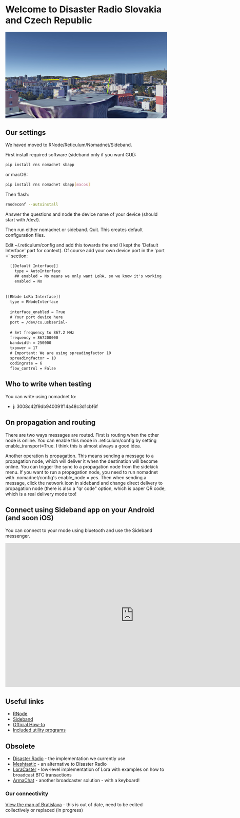 # Welcome to Disaster Radio Slovakia and Czech Republic

![Cover image](disaster-radio-bratislava.jpg?a)

## Our settings

We haved moved to RNode/Reticulum/Nomadnet/Sideband.

First install required software (sideband only if you want GUI):

```bash
pip install rns nomadnet sbapp
```

or macOS:

```bash
pip install rns nomadnet sbapp[macos]
```

Then flash:

```bash
rnodeconf --autoinstall
```

Answer the questions and node the device name of your device (should start with /dev/).

Then run either nomadnet or sideband. Quit. This creates default configuration files.

Edit ~/.reticulum/config and add this towards the end (I kept the 'Default Interface' part for context). Of course add your own device port in the 'port =' section:

```
  [[Default Interface]]
    type = AutoInterface
    ## enabled = No means we only want LoRA, so we know it's working
    enabled = No


[[RNode LoRa Interface]]
  type = RNodeInterface

  interface_enabled = True
  # Your port device here
  port = /dev/cu.usbserial-

  # Set frequency to 867.2 MHz
  frequency = 867200000
  bandwidth = 250000
  txpower = 17
  # Important: We are using spreadingfactor 10
  spreadingfactor = 10
  codingrate = 6
  flow_control = False
```

## Who to write when testing

You can write using nomadnet to:

 - j: 3008c42f9db940091f14a48c3d1cbf6f

## On propagation and routing

There are two ways messages are routed. First is routing when the other node is online. You can enable this
mode in .reticulum/config by setting enable_transport=True. I think this is almost always a good idea.

Another operation is propagation. This means sending a message to a propagation node, which will deliver it
when the destination will become online. You can trigger the sync to a propagation node from the sidekick menu.
If you want to run a propagation node, you need to run nomadnet with .nomadnet/config's enable_node = yes. Then
when sending a message, click the network icon in sideband and change direct delivery to propagation node (there
is also a "qr code" option, which is paper QR code, which is a real delivery mode too!

## Connect using Sideband app on your Android (and soon iOS)

You can connect to your rnode using bluetooth and use the Sideband messenger.

<iframe src="https://player.vimeo.com/video/898952535?badge=0&amp;autopause=0&amp;player_id=0&amp;app_id=58479" width="800" height="450" frameborder="0" allow="autoplay; fullscreen; picture-in-picture" title="Ako rozbehať SideBand (Reticulum klient) s rnode."></iframe>

## Useful links

 - [RNode](https://unsigned.io/rnode/)
 - [Sideband](https://unsigned.io/website/sideband/)
 - [Official How-to](https://unsigned.io/private-messaging-over-lora/)
 - [Included utility programs](https://reticulum.network/manual/using.html#included-utility-programs)

## Obsolete

 - [Disaster Radio](https://github.com/sudomesh/disaster-radio) - the implementation we currently use
 - [Meshtastic](https://www.meshtastic.org/) - an alternative to Disaster Radio
 - [LoraCaster](https://github.com/valerio-vaccaro/LoraCaster) - low-level implementation of Lora with examples on how to broadcast BTC transactions
 - [ArmaChat](https://hackaday.io/project/171790-armawatch-armachat-long-range-radio-messengers) - another broadcaster solution - with a keyboard!

### Our connectivity

[View the map of Bratislava](https://disasterradio.o-matic.sk/app/dr#/nodes_map) - this is out of date, need to be edited collectively or replaced (in progress)


